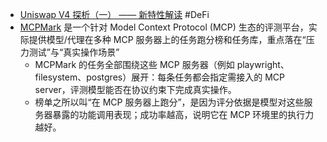 - [Uniswap V4 探析（一） —— 新特性解读](https://paco0x.org/uniswap-v4-new-features/) #DeFi
- [MCPMark](https://mcpmark.ai/) 是一个针对 Model Context Protocol (MCP) 生态的评测平台，实际提供模型/代理在多种 MCP 服务器上的任务跑分榜和任务库，重点落在“压力测试”与“真实操作场景”
	- MCPMark 的任务全部围绕这些 MCP 服务器（例如 playwright、filesystem、postgres）展开：每条任务都会指定需接入的 MCP server，评测模型能否在协议约束下完成真实操作。
	- 榜单之所以叫“在 MCP 服务器上跑分”，是因为评分依据是模型对这些服务器暴露的功能调用表现；成功率越高，说明它在 MCP 环境里的执行力越好。